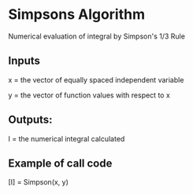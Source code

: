 # Simpsons Algorithm
Numerical evaluation of integral by Simpson's 1/3 Rule
## Inputs
x = the vector of equally spaced independent variable

y = the vector of function values with respect to x
## Outputs:
I = the numerical integral calculated
## Example of call code
[I] = Simpson(x, y)
